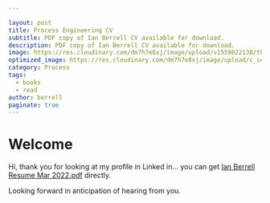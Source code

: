 ```yaml
---

layout: post
title: Process Engineering CV
subtitle: PDF copy of Ian Berrell CV available for download.
description: PDF copy of Ian Berrell CV available for download.
image: https://res.cloudinary.com/dm7h7e8xj/image/upload/v1559822138/theme9_v273a9.jpg
optimized_image: https://res.cloudinary.com/dm7h7e8xj/image/upload/c_scale,w_380/v1559822138/theme9_v273a9.jpg
category: Process
tags:
  - books
  - read
author: berrell
paginate: true
---
```

# Welcome

Hi, thank you for looking at my profile in Linked in... you can get [Ian Berrell Resume Mar 2022.pdf](/assets/Ian%20Berrell%20Resume%20Mar%202022.pdf) directly.

Looking forward in anticipation of hearing from you.


